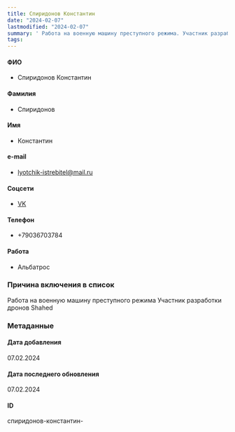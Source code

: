 ```yaml
---
title: Спиридонов Константин
date: "2024-02-07"
lastmodified: "2024-02-07"
summary: ' Работа на военную машину преступного режима. Участник разработки дронов Shahed'
tags: 
---
```

<!--# pp2-->
<!--## Фигурант-->
<!--### Личные данные-->
#### ФИО
- Спиридонов Константин
#### Фамилия
- Спиридонов
#### Имя
- Константин
#### e-mail
- lyotchik-istrebitel@mail.ru
#### Соцсети
- [VK](https://vk.com/lyotchik_istrebitel)
#### Телефон
- +79036703784
#### Работа
- Альбатрос
### Причина включения в список
Работа на военную машину преступного режима
Участник разработки дронов Shahed
### Метаданные
#### Дата добавления
07.02.2024
#### Дата последнего обновления
07.02.2024
#### ID
спиридонов-константин-
<!--## END;-->
